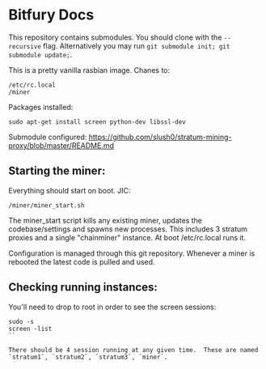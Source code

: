 Bitfury Docs
============

This repository contains submodules.  You should clone with the `--recursive` flag.  Alternatively you may run `git submodule init; git submodule update;`.

This is a pretty vanilla rasbian image.  Chanes to:

```
/etc/rc.local
/miner
```

Packages installed:

```
sudo apt-get install screen python-dev libssl-dev
```

Submodule configured:
https://github.com/slush0/stratum-mining-proxy/blob/master/README.md

Starting the miner:
--------------------

Everything should start on boot.  JIC:

```
/miner/miner_start.sh
```

The miner_start script kills any existing miner, updates the codebase/settings and spawns new processes.  This includes 3 stratum proxies and a single "chainminer" instance.  At boot /etc/rc.local runs it.

Configuration is managed through this git repository.  Whenever a miner is rebooted the latest code is pulled and used.


Checking running instances:
---------------------------

You'll need to drop to root in order to see the screen sessions:

```
sudo -s
screen -list
``

There should be 4 session running at any given time.  These are named `stratum1`, `stratum2`, `stratum3`, `miner`.

